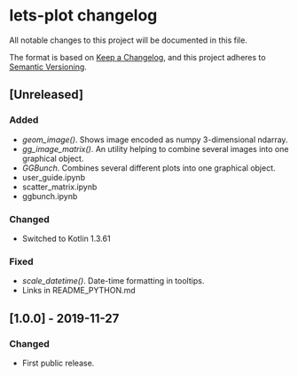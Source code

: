 # lets-plot changelog

All notable changes to this project will be documented in this file.

The format is based on [Keep a Changelog](https://keepachangelog.com/en/1.0.0/),
and this project adheres to [Semantic Versioning](https://semver.org/spec/v2.0.0.html).

## [Unreleased]
### Added
- *geom_image()*. Shows image encoded as numpy 3-dimensional ndarray. 
- *gg_image_matrix()*. An utility helping to combine several images into one graphical object.
- *GGBunch*. Combines several different plots into one graphical object.
- user_guide.ipynb
- scatter_matrix.ipynb
- ggbunch.ipynb  

### Changed
- Switched to Kotlin 1.3.61

### Fixed
- *scale_datetime()*. Date-time formatting in tooltips.
- Links in README_PYTHON.md

## [1.0.0] - 2019-11-27
### Changed
 - First public release.